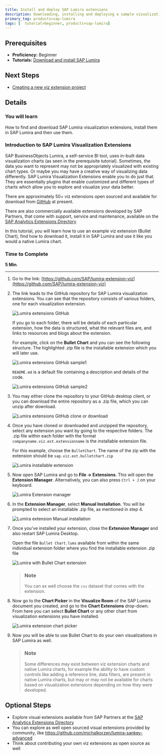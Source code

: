 ```yaml
---
title: Install and deploy SAP Lumira extensions
description: Downloading, installing and deploying a sample visualization extension in SAP Lumira
primary_tag: products>sap-lumira
tags: [  tutorial>beginner, products>sap-lumira]
---
```

## Prerequisites  
 - **Proficiency:** Beginner
 - **Tutorials:** [Download and install SAP Lumira](https://www.sap.com/developer/tutorials/lumira-install.html)

## Next Steps
 - [Creating a new viz extension project](https://www.sap.com/developer/tutorials/lumira-web-ide-create-viz-extension.html)

## Details
### You will learn  
How to find and download SAP Lumira visualization extensions, install them in SAP Lumira and then use them.

### Introduction to SAP Lumira Visualization Extensions
SAP BusinessObjects Lumira, a self-service BI tool, uses in-built data visualization charts (as seen in the prerequisite tutorial). Sometimes, the data you want to represent may not be appropriately visualized with existing chart types. Or maybe you may have a creative way of visualizing data differently. SAP Lumira Visualization Extensions enable you to do just that. They are essentially plugins that enable customized and different types of charts which allow you to explore and visualize your data better.

There are approximately 50+ viz extensions open sourced and available for download from [GitHub](https://github.com/SAP/lumira-extension-viz) at present.

There are also commercially available extensions developed by SAP Partners, that come with support, service and maintenance, available on the [SAP Analytics Extensions Directory](https://analytics-extensions.enter.sap/)

In this tutorial, you will learn how to use an example viz extension (Bullet Chart), find how to download it, install it in SAP Lumira and use it like you would a native Lumira chart.

### Time to Complete
**5 Min**.

---

1. Go to the link: [https://github.com/SAP/lumira-extension-viz](https://github.com/SAP/lumira-extension-viz)

2. The link leads to the GitHub repository for SAP Lumira visualization extensions. You can see that the repository consists of various folders, one for each visualization extension.

    ![Lumira extensions GitHub](lumira3_2.png)

    If you go to each folder, there will be details of each particular extension, how the data is structured, what the relevant files are, and links to resources and blogs about the extension.

    For example, click on the **Bullet Chart** and you can see the following structure. The highlighted .zip file is the installable extension which you will later use.

    ![Lumira extensions GitHub sample1](lumira3_2a.png)

    `README.md` is a default file containing a description and details of the code.

    ![Lumira extensions GitHub sample2](lumira3_2b.png)

3.  You may either clone the repository to your GitHub desktop client, or you can download the entire repository as a .zip file, which you can unzip after download.

    ![Lumira extensions GitHub clone or download](lumira3_3.png)

4. Once you have cloned or downloaded and unzipped the repository, select any extension you want by going to the respective folders. The .zip file within each folder with the format `companyname.viz.ext.extensionname` is the installable extension file.

    For this example, choose the `BulletChart`. The name of the zip with the extension should be `sap.viz.ext.bulletchart.zip`

    ![Lumira installable extension](lumira3_4.png)

5. Now open SAP Lumira and go to **File -> Extensions**. This will open the **Extension Manager**. Alternatively, you can also press `Ctrl + J` on your keyboard.

    ![Lumira Extension manager](lumira3_5.png)

6. In the **Extension Manager**, select **Manual Installation**. You will be prompted to select an installable .zip file, as mentioned in step 4.

    ![Lumira extension Manual installation](lumira3_6.png)

7.  Once you've installed your extension, close the **Extension Manager** and also restart SAP Lumira Desktop.

    Open the file `Bullet Chart.lums` available from within the same individual extension folder where you find the installable extension .zip file

    ![Lumira with Bullet Chart extension](lumira3_8a.jpg)

    > ### Note
    > You can as well choose the `csv` dataset that comes with the extension.

8.  Now go to the **Chart Picker** in the **Visualize Room** of the SAP Lumira document you created, and go to the **Chart Extensions** drop-down. From here you can select **Bullet Chart** or any other chart from visualization extensions you have installed.

    ![Lumira extension chart picker](lumira3_8.png)

9.  Now you will be able to use Bullet Chart to do your own visualizations in SAP Lumira as well.

    > ### Note
    > Some differences may exist between viz extension charts and native Lumira charts, for example the ability to have custom controls like adding a reference line, data filters, are present in native Lumira charts, but may or may not be available for charts based on visualization extensions depending on how they were developed.

## Optional Steps
 - Explore visual extensions available from SAP Partners at the [SAP Analytics Extensions Directory](https://analytics-extensions.enter.sap/)
 - You can explore as well open sourced visual extensions provided by community, like <https://github.com/michalkorzen/lumira-sankey-advanced>
 - Think about contributing your own viz extensions as open source as well

